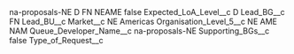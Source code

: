 <?xml version="1.0" encoding="UTF-8"?>
<CustomMetadata xmlns="http://soap.sforce.com/2006/04/metadata" xmlns:xsi="http://www.w3.org/2001/XMLSchema-instance" xmlns:xsd="http://www.w3.org/2001/XMLSchema">
    <label>na-proposals-NE D FN NEAME</label>
    <protected>false</protected>
    <values>
        <field>Expected_LoA_Level__c</field>
        <value xsi:type="xsd:string">D</value>
    </values>
    <values>
        <field>Lead_BG__c</field>
        <value xsi:type="xsd:string">FN</value>
    </values>
    <values>
        <field>Lead_BU__c</field>
        <value xsi:nil="true"/>
    </values>
    <values>
        <field>Market__c</field>
        <value xsi:type="xsd:string">NE Americas</value>
    </values>
    <values>
        <field>Organisation_Level_5__c</field>
        <value xsi:type="xsd:string">NE AME NAM</value>
    </values>
    <values>
        <field>Queue_Developer_Name__c</field>
        <value xsi:type="xsd:string">na-proposals-NE</value>
    </values>
    <values>
        <field>Supporting_BGs__c</field>
        <value xsi:type="xsd:boolean">false</value>
    </values>
    <values>
        <field>Type_of_Request__c</field>
        <value xsi:nil="true"/>
    </values>
</CustomMetadata>
